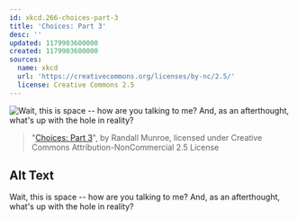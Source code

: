 ```yaml
---
id: xkcd.266-choices-part-3
title: 'Choices: Part 3'
desc: ''
updated: 1179903600000
created: 1179903600000
sources:
  name: xkcd
  url: 'https://creativecommons.org/licenses/by-nc/2.5/'
  license: Creative Commons 2.5
---
```

![Wait, this is space -- how are you talking to me?  And, as an afterthought, what's up with the hole in reality?](https://imgs.xkcd.com/comics/choices_part_3.jpg)
> "[Choices: Part 3](https://xkcd.com/266/)", by Randall Munroe, licensed under Creative Commons Attribution-NonCommercial 2.5 License

## Alt Text
Wait, this is space -- how are you talking to me?  And, as an afterthought, what's up with the hole in reality?
